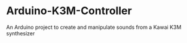 Arduino-K3M-Controller
======================

An Arduino project to create and manipulate sounds from a Kawai K3M synthesizer
